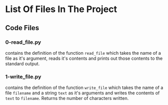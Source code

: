 # List Of Files In The Project

## Code Files

### 0-read_file.py
contains the definition of the function `read_file` which takes the name of a file as it's argument, reads it's contents and prints out those contents to the standard output.

### 1-write_file.py
contains the definition of the function `write_file` which takes the name of a file `filename` and a string `text` as it's arguments and writes the contents of `text` to `filename`. Returns the number of characters written.

###  
